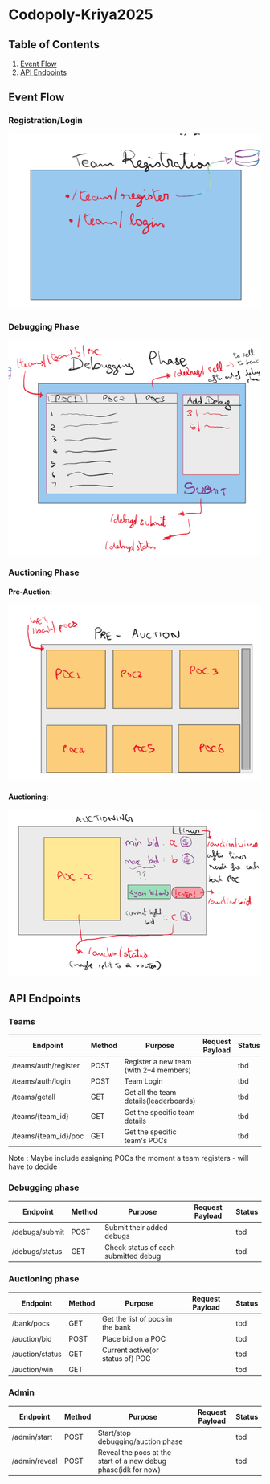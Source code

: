 # Codopoly-Kriya2025

## Table of Contents

1. [Event Flow](#event-flow)
2. [API Endpoints](#api-endpoints)

## Event Flow

### Registration/Login
![team_register](images/README/team_register.png)

### Debugging Phase
![debugging_phase](images/README/debugging_phase.png)

### Auctioning Phase

#### Pre-Auction:
![pre-auction](images/README/pre-auction.png)

#### Auctioning:
![auctioning_phase](images/README/auctioning_phase.png)

<a id = "eventflow"><a/>

## API Endpoints

### Teams

| Endpoint             | Method | Purpose                                 | Request Payload | Status |
| -------------------- | ------ | --------------------------------------- | --------------- | ------ |
| /teams/auth/register | POST   | Register a new team (with 2–4 members) |                 | tbd    |
| /teams/auth/login    | POST   | Team Login                              |                 | tbd    |
| /teams/getall        | GET    | Get all the team details(leaderboards)  |                 | tbd    |
| /teams/{team_id}     | GET    | Get the specific team details           |                 | tbd    |
| /teams/{team_id}/poc | GET    | Get the specific team's POCs            |                 | tbd    |

Note : Maybe include assigning POCs the moment a team registers - will have to decide

### Debugging phase

| Endpoint       | Method | Purpose                              | Request Payload | Status |
| -------------- | ------ | ------------------------------------ | --------------- | ------ |
| /debugs/submit | POST   | Submit their added debugs            |                 | tbd    |
| /debugs/status | GET    | Check status of each submitted debug |                 | tbd    |

### Auctioning phase

| Endpoint        | Method | Purpose                          | Request Payload | Status |
| --------------- | ------ | -------------------------------- | --------------- | ------ |
| /bank/pocs      | GET    | Get the list of pocs in the bank |                 | tbd    |
| /auction/bid    | POST   | Place bid on a POC               |                 | tbd    |
| /auction/status | GET    | Current active(or status of) POC |                 | tbd    |
| /auction/win    | GET    |                                  |                 | tbd    |

### Admin

| Endpoint      | Method | Purpose                                                        | Request Payload | Status |
| ------------- | ------ | -------------------------------------------------------------- | --------------- | ------ |
| /admin/start  | POST   | Start/stop debugging/auction phase                             |                 | tbd    |
| /admin/reveal | POST   | Reveal the pocs at the start of a new debug phase(idk for now) |                 | tbd    |

<a id = "apiendpoints"><a/>